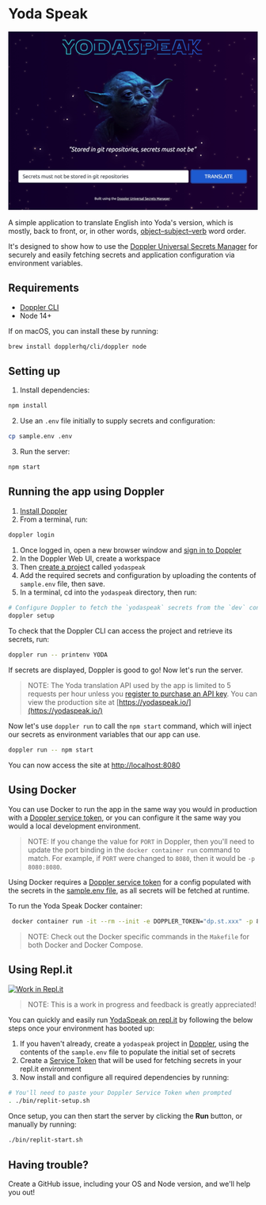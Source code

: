 # Yoda Speak

[![](./src/public/img/screenshot.jpg)](https://yodaspeak.io/)

A simple application to translate English into Yoda's version, which is mostly, back to front, or, in other words, [object–subject–verb](https://en.wikipedia.org/wiki/Object%E2%80%93subject%E2%80%93verb) word order.

It's designed to show how to use the [Doppler Universal Secrets Manager](https://doppler.com/) for securely and easily fetching secrets and application configuration via environment variables.

## Requirements

-   [Doppler CLI](https://docs.doppler.com/docs/enclave-installation)
-   Node 14+

If on macOS, you can install these by running:

```sh
brew install dopplerhq/cli/doppler node
```

## Setting up

1. Install dependencies:

```sh
npm install
```

2. Use an `.env` file initially to supply secrets and configuration:

```sh
cp sample.env .env
```

3. Run the server:

```sh
npm start
```

## Running the app using Doppler

1. [Install Doppler](https://docs.doppler.com/docs/enclave-installation)
1. From a terminal, run:

```sh
doppler login
```

1. Once logged in, open a new browser window and [sign in to Doppler](https://dashboard.doppler.com/)
1. In the Doppler Web UI, create a workspace
1. Then [create a project](https://docs.doppler.com/docs/enclave-project-setup) called `yodaspeak`
1. Add the required secrets and configuration by uploading the contents of `sample.env` file, then save.
1. In a terminal, cd into the `yodaspeak` directory, then run:

```sh
# Configure Doppler to fetch the `yodaspeak` secrets from the `dev` config
doppler setup
```

To check that the Doppler CLI can access the project and retrieve its secrets, run:

```sh
doppler run -- printenv YODA
```

If secrets are displayed, Doppler is good to go! Now let's run the server.

> NOTE: The Yoda translation API used by the app is limited to 5 requests per hour unless you [register to purchase an API key](https://funtranslations.com/register). You can view the production site at [https://yodaspeak.io/](https://yodaspeak.io/)

Now let's use `doppler run` to call the `npm start` command, which will inject our secrets as environment variables that our app can use.

```sh
doppler run -- npm start
```

You can now access the site at [http://localhost:8080](http://localhost:8080)

## Using Docker

You can use Docker to run the app in the same way you would in production with a [Doppler service token](https://docs.doppler.com/docs/enclave-service-tokens), or you can configure it the same way you would a local development environment.

> NOTE: If you change the value for `PORT` in Doppler, then you'll need to update the port binding in the `docker container run` command to match. For example, if `PORT` were changed to `8080`, then it would be `-p 8080:8080`.

Using Docker requires a [Doppler service token](https://docs.doppler.com/docs/enclave-service-tokens) for a config populated with the secrets in the [sample.env file](sample.env), as all secrets will be fetched at runtime.

To run the Yoda Speak Docker container:

```sh
 docker container run -it --rm --init -e DOPPLER_TOKEN="dp.st.xxx" -p 8080:8080 dopplerhq/yodaspeak:latest
```

> NOTE: Check out the Docker specific commands in the `Makefile` for both Docker and Docker Compose.

## Using Repl.it

[![Work in Repl.it](https://classroom.github.com/assets/work-in-replit-14baed9a392b3a25080506f3b7b6d57f295ec2978f6f33ec97e36a161684cbe9.svg)](https://repl.it/github/dopplerhq/yodaspeak)

> NOTE: This is a work in progress and feedback is greatly appreciated!

You can quickly and easily run [YodaSpeak on repl.it](ttps://repl.it/github/dopplerhq/yodaspeak) by following the below steps once your environment has booted up:

1. If you haven't already, create a `yodaspeak` project in [Doppler](https://dashboard.doppler.com/), using the contents of the `sample.env` file to populate the initial set of secrets
2. Create a [Service Token](https://docs.doppler.com/docs/enclave-service-tokens) that will be used for fetching secrets in your repl.it environment
3. Now install and configure all required dependencies by running:

```sh
# You'll need to paste your Doppler Service Token when prompted
. ./bin/replit-setup.sh
```

Once setup, you can then start the server by clicking the **Run** button, or manually by running:

```sh
./bin/replit-start.sh
```

## Having trouble?

Create a GitHub issue, including your OS and Node version, and we'll help you out!
